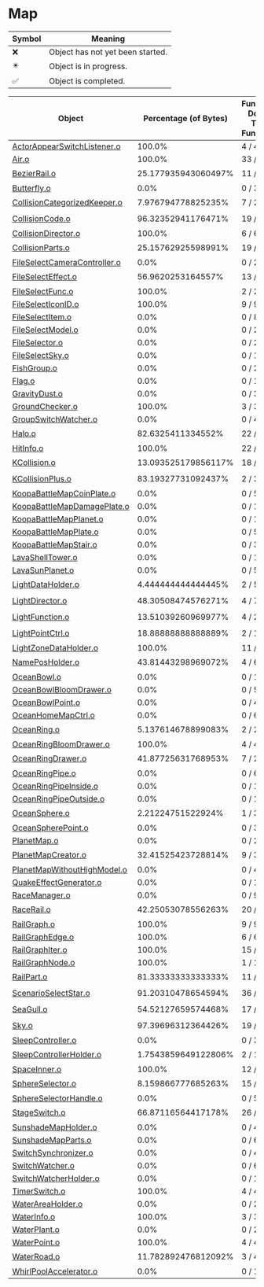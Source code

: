 # Map
| Symbol | Meaning 
| ------------- | ------------- 
| :x: | Object has not yet been started. 
| :eight_pointed_black_star: | Object is in progress. 
| :white_check_mark: | Object is completed. 


| Object | Percentage (of Bytes) | Functions Done / Total Functions | Percentage (Functions) | Status 
| ------------- | ------------- | ------------- | ------------- | ------------- 
| [ActorAppearSwitchListener.o](https://github.com/shibbo/Petari/blob/master/docs/lib/Game/Map/ActorAppearSwitchListener.md) | 100.0% | 4 / 4 | 100.0% | :white_check_mark: 
| [Air.o](https://github.com/shibbo/Petari/blob/master/docs/lib/Game/Map/Air.md) | 100.0% | 33 / 33 | 100.0% | :white_check_mark: 
| [BezierRail.o](https://github.com/shibbo/Petari/blob/master/docs/lib/Game/Map/BezierRail.md) | 25.177935943060497% | 11 / 21 | 52.38095238095239% | :eight_pointed_black_star: 
| [Butterfly.o](https://github.com/shibbo/Petari/blob/master/docs/lib/Game/Map/Butterfly.md) | 0.0% | 0 / 37 | 0.0% | :x: 
| [CollisionCategorizedKeeper.o](https://github.com/shibbo/Petari/blob/master/docs/lib/Game/Map/CollisionCategorizedKeeper.md) | 7.976794778825235% | 7 / 24 | 29.166666666666668% | :eight_pointed_black_star: 
| [CollisionCode.o](https://github.com/shibbo/Petari/blob/master/docs/lib/Game/Map/CollisionCode.md) | 96.32352941176471% | 19 / 20 | 95.0% | :eight_pointed_black_star: 
| [CollisionDirector.o](https://github.com/shibbo/Petari/blob/master/docs/lib/Game/Map/CollisionDirector.md) | 100.0% | 6 / 6 | 100.0% | :white_check_mark: 
| [CollisionParts.o](https://github.com/shibbo/Petari/blob/master/docs/lib/Game/Map/CollisionParts.md) | 25.15762925598991% | 19 / 30 | 63.33333333333333% | :eight_pointed_black_star: 
| [FileSelectCameraController.o](https://github.com/shibbo/Petari/blob/master/docs/lib/Game/Map/FileSelectCameraController.md) | 0.0% | 0 / 28 | 0.0% | :x: 
| [FileSelectEffect.o](https://github.com/shibbo/Petari/blob/master/docs/lib/Game/Map/FileSelectEffect.md) | 56.9620253164557% | 13 / 15 | 86.66666666666667% | :eight_pointed_black_star: 
| [FileSelectFunc.o](https://github.com/shibbo/Petari/blob/master/docs/lib/Game/Map/FileSelectFunc.md) | 100.0% | 2 / 2 | 100.0% | :white_check_mark: 
| [FileSelectIconID.o](https://github.com/shibbo/Petari/blob/master/docs/lib/Game/Map/FileSelectIconID.md) | 100.0% | 9 / 9 | 100.0% | :white_check_mark: 
| [FileSelectItem.o](https://github.com/shibbo/Petari/blob/master/docs/lib/Game/Map/FileSelectItem.md) | 0.0% | 0 / 81 | 0.0% | :x: 
| [FileSelectModel.o](https://github.com/shibbo/Petari/blob/master/docs/lib/Game/Map/FileSelectModel.md) | 0.0% | 0 / 25 | 0.0% | :x: 
| [FileSelector.o](https://github.com/shibbo/Petari/blob/master/docs/lib/Game/Map/FileSelector.md) | 0.0% | 0 / 209 | 0.0% | :x: 
| [FileSelectSky.o](https://github.com/shibbo/Petari/blob/master/docs/lib/Game/Map/FileSelectSky.md) | 0.0% | 0 / 10 | 0.0% | :x: 
| [FishGroup.o](https://github.com/shibbo/Petari/blob/master/docs/lib/Game/Map/FishGroup.md) | 0.0% | 0 / 23 | 0.0% | :x: 
| [Flag.o](https://github.com/shibbo/Petari/blob/master/docs/lib/Game/Map/Flag.md) | 0.0% | 0 / 13 | 0.0% | :x: 
| [GravityDust.o](https://github.com/shibbo/Petari/blob/master/docs/lib/Game/Map/GravityDust.md) | 0.0% | 0 / 3 | 0.0% | :x: 
| [GroundChecker.o](https://github.com/shibbo/Petari/blob/master/docs/lib/Game/Map/GroundChecker.md) | 100.0% | 3 / 3 | 100.0% | :white_check_mark: 
| [GroupSwitchWatcher.o](https://github.com/shibbo/Petari/blob/master/docs/lib/Game/Map/GroupSwitchWatcher.md) | 0.0% | 0 / 4 | 0.0% | :x: 
| [Halo.o](https://github.com/shibbo/Petari/blob/master/docs/lib/Game/Map/Halo.md) | 82.6325411334552% | 22 / 24 | 91.66666666666666% | :eight_pointed_black_star: 
| [HitInfo.o](https://github.com/shibbo/Petari/blob/master/docs/lib/Game/Map/HitInfo.md) | 100.0% | 22 / 22 | 100.0% | :white_check_mark: 
| [KCollision.o](https://github.com/shibbo/Petari/blob/master/docs/lib/Game/Map/KCollision.md) | 13.093525179856117% | 18 / 31 | 58.06451612903226% | :eight_pointed_black_star: 
| [KCollisionPlus.o](https://github.com/shibbo/Petari/blob/master/docs/lib/Game/Map/KCollisionPlus.md) | 83.19327731092437% | 2 / 3 | 66.66666666666666% | :eight_pointed_black_star: 
| [KoopaBattleMapCoinPlate.o](https://github.com/shibbo/Petari/blob/master/docs/lib/Game/Map/KoopaBattleMapCoinPlate.md) | 0.0% | 0 / 5 | 0.0% | :x: 
| [KoopaBattleMapDamagePlate.o](https://github.com/shibbo/Petari/blob/master/docs/lib/Game/Map/KoopaBattleMapDamagePlate.md) | 0.0% | 0 / 15 | 0.0% | :x: 
| [KoopaBattleMapPlanet.o](https://github.com/shibbo/Petari/blob/master/docs/lib/Game/Map/KoopaBattleMapPlanet.md) | 0.0% | 0 / 14 | 0.0% | :x: 
| [KoopaBattleMapPlate.o](https://github.com/shibbo/Petari/blob/master/docs/lib/Game/Map/KoopaBattleMapPlate.md) | 0.0% | 0 / 5 | 0.0% | :x: 
| [KoopaBattleMapStair.o](https://github.com/shibbo/Petari/blob/master/docs/lib/Game/Map/KoopaBattleMapStair.md) | 0.0% | 0 / 30 | 0.0% | :x: 
| [LavaShellTower.o](https://github.com/shibbo/Petari/blob/master/docs/lib/Game/Map/LavaShellTower.md) | 0.0% | 0 / 12 | 0.0% | :x: 
| [LavaSunPlanet.o](https://github.com/shibbo/Petari/blob/master/docs/lib/Game/Map/LavaSunPlanet.md) | 0.0% | 0 / 5 | 0.0% | :x: 
| [LightDataHolder.o](https://github.com/shibbo/Petari/blob/master/docs/lib/Game/Map/LightDataHolder.md) | 4.444444444444445% | 2 / 5 | 40.0% | :eight_pointed_black_star: 
| [LightDirector.o](https://github.com/shibbo/Petari/blob/master/docs/lib/Game/Map/LightDirector.md) | 48.30508474576271% | 4 / 7 | 57.14285714285714% | :eight_pointed_black_star: 
| [LightFunction.o](https://github.com/shibbo/Petari/blob/master/docs/lib/Game/Map/LightFunction.md) | 13.51039260969977% | 4 / 23 | 17.391304347826086% | :eight_pointed_black_star: 
| [LightPointCtrl.o](https://github.com/shibbo/Petari/blob/master/docs/lib/Game/Map/LightPointCtrl.md) | 18.88888888888889% | 2 / 11 | 18.181818181818183% | :eight_pointed_black_star: 
| [LightZoneDataHolder.o](https://github.com/shibbo/Petari/blob/master/docs/lib/Game/Map/LightZoneDataHolder.md) | 100.0% | 11 / 11 | 100.0% | :white_check_mark: 
| [NamePosHolder.o](https://github.com/shibbo/Petari/blob/master/docs/lib/Game/Map/NamePosHolder.md) | 43.81443298969072% | 4 / 6 | 66.66666666666666% | :eight_pointed_black_star: 
| [OceanBowl.o](https://github.com/shibbo/Petari/blob/master/docs/lib/Game/Map/OceanBowl.md) | 0.0% | 0 / 16 | 0.0% | :x: 
| [OceanBowlBloomDrawer.o](https://github.com/shibbo/Petari/blob/master/docs/lib/Game/Map/OceanBowlBloomDrawer.md) | 0.0% | 0 / 5 | 0.0% | :x: 
| [OceanBowlPoint.o](https://github.com/shibbo/Petari/blob/master/docs/lib/Game/Map/OceanBowlPoint.md) | 0.0% | 0 / 4 | 0.0% | :x: 
| [OceanHomeMapCtrl.o](https://github.com/shibbo/Petari/blob/master/docs/lib/Game/Map/OceanHomeMapCtrl.md) | 0.0% | 0 / 6 | 0.0% | :x: 
| [OceanRing.o](https://github.com/shibbo/Petari/blob/master/docs/lib/Game/Map/OceanRing.md) | 5.137614678899083% | 2 / 21 | 9.523809523809524% | :eight_pointed_black_star: 
| [OceanRingBloomDrawer.o](https://github.com/shibbo/Petari/blob/master/docs/lib/Game/Map/OceanRingBloomDrawer.md) | 100.0% | 4 / 4 | 100.0% | :white_check_mark: 
| [OceanRingDrawer.o](https://github.com/shibbo/Petari/blob/master/docs/lib/Game/Map/OceanRingDrawer.md) | 41.87725631768953% | 7 / 21 | 33.33333333333333% | :eight_pointed_black_star: 
| [OceanRingPipe.o](https://github.com/shibbo/Petari/blob/master/docs/lib/Game/Map/OceanRingPipe.md) | 0.0% | 0 / 6 | 0.0% | :x: 
| [OceanRingPipeInside.o](https://github.com/shibbo/Petari/blob/master/docs/lib/Game/Map/OceanRingPipeInside.md) | 0.0% | 0 / 11 | 0.0% | :x: 
| [OceanRingPipeOutside.o](https://github.com/shibbo/Petari/blob/master/docs/lib/Game/Map/OceanRingPipeOutside.md) | 0.0% | 0 / 11 | 0.0% | :x: 
| [OceanSphere.o](https://github.com/shibbo/Petari/blob/master/docs/lib/Game/Map/OceanSphere.md) | 2.21224751522924% | 1 / 36 | 2.7777777777777777% | :eight_pointed_black_star: 
| [OceanSpherePoint.o](https://github.com/shibbo/Petari/blob/master/docs/lib/Game/Map/OceanSpherePoint.md) | 0.0% | 0 / 3 | 0.0% | :x: 
| [PlanetMap.o](https://github.com/shibbo/Petari/blob/master/docs/lib/Game/Map/PlanetMap.md) | 0.0% | 0 / 23 | 0.0% | :x: 
| [PlanetMapCreator.o](https://github.com/shibbo/Petari/blob/master/docs/lib/Game/Map/PlanetMapCreator.md) | 32.41525423728814% | 9 / 39 | 23.076923076923077% | :eight_pointed_black_star: 
| [PlanetMapWithoutHighModel.o](https://github.com/shibbo/Petari/blob/master/docs/lib/Game/Map/PlanetMapWithoutHighModel.md) | 0.0% | 0 / 4 | 0.0% | :x: 
| [QuakeEffectGenerator.o](https://github.com/shibbo/Petari/blob/master/docs/lib/Game/Map/QuakeEffectGenerator.md) | 0.0% | 0 / 12 | 0.0% | :x: 
| [RaceManager.o](https://github.com/shibbo/Petari/blob/master/docs/lib/Game/Map/RaceManager.md) | 0.0% | 0 / 95 | 0.0% | :x: 
| [RaceRail.o](https://github.com/shibbo/Petari/blob/master/docs/lib/Game/Map/RaceRail.md) | 42.25053078556263% | 20 / 23 | 86.95652173913044% | :eight_pointed_black_star: 
| [RailGraph.o](https://github.com/shibbo/Petari/blob/master/docs/lib/Game/Map/RailGraph.md) | 100.0% | 9 / 9 | 100.0% | :white_check_mark: 
| [RailGraphEdge.o](https://github.com/shibbo/Petari/blob/master/docs/lib/Game/Map/RailGraphEdge.md) | 100.0% | 6 / 6 | 100.0% | :white_check_mark: 
| [RailGraphIter.o](https://github.com/shibbo/Petari/blob/master/docs/lib/Game/Map/RailGraphIter.md) | 100.0% | 15 / 15 | 100.0% | :white_check_mark: 
| [RailGraphNode.o](https://github.com/shibbo/Petari/blob/master/docs/lib/Game/Map/RailGraphNode.md) | 100.0% | 1 / 1 | 100.0% | :white_check_mark: 
| [RailPart.o](https://github.com/shibbo/Petari/blob/master/docs/lib/Game/Map/RailPart.md) | 81.33333333333333% | 11 / 12 | 91.66666666666666% | :eight_pointed_black_star: 
| [ScenarioSelectStar.o](https://github.com/shibbo/Petari/blob/master/docs/lib/Game/Map/ScenarioSelectStar.md) | 91.20310478654594% | 36 / 37 | 97.2972972972973% | :eight_pointed_black_star: 
| [SeaGull.o](https://github.com/shibbo/Petari/blob/master/docs/lib/Game/Map/SeaGull.md) | 54.52127659574468% | 17 / 20 | 85.0% | :eight_pointed_black_star: 
| [Sky.o](https://github.com/shibbo/Petari/blob/master/docs/lib/Game/Map/Sky.md) | 97.39696312364426% | 19 / 20 | 95.0% | :eight_pointed_black_star: 
| [SleepController.o](https://github.com/shibbo/Petari/blob/master/docs/lib/Game/Map/SleepController.md) | 0.0% | 0 / 3 | 0.0% | :x: 
| [SleepControllerHolder.o](https://github.com/shibbo/Petari/blob/master/docs/lib/Game/Map/SleepControllerHolder.md) | 1.7543859649122806% | 2 / 14 | 14.285714285714285% | :eight_pointed_black_star: 
| [SpaceInner.o](https://github.com/shibbo/Petari/blob/master/docs/lib/Game/Map/SpaceInner.md) | 100.0% | 12 / 12 | 100.0% | :white_check_mark: 
| [SphereSelector.o](https://github.com/shibbo/Petari/blob/master/docs/lib/Game/Map/SphereSelector.md) | 8.159866777685263% | 15 / 70 | 21.428571428571427% | :eight_pointed_black_star: 
| [SphereSelectorHandle.o](https://github.com/shibbo/Petari/blob/master/docs/lib/Game/Map/SphereSelectorHandle.md) | 0.0% | 0 / 53 | 0.0% | :x: 
| [StageSwitch.o](https://github.com/shibbo/Petari/blob/master/docs/lib/Game/Map/StageSwitch.md) | 66.87116564417178% | 26 / 31 | 83.87096774193549% | :eight_pointed_black_star: 
| [SunshadeMapHolder.o](https://github.com/shibbo/Petari/blob/master/docs/lib/Game/Map/SunshadeMapHolder.md) | 0.0% | 0 / 4 | 0.0% | :x: 
| [SunshadeMapParts.o](https://github.com/shibbo/Petari/blob/master/docs/lib/Game/Map/SunshadeMapParts.md) | 0.0% | 0 / 6 | 0.0% | :x: 
| [SwitchSynchronizer.o](https://github.com/shibbo/Petari/blob/master/docs/lib/Game/Map/SwitchSynchronizer.md) | 0.0% | 0 / 4 | 0.0% | :x: 
| [SwitchWatcher.o](https://github.com/shibbo/Petari/blob/master/docs/lib/Game/Map/SwitchWatcher.md) | 0.0% | 0 / 6 | 0.0% | :x: 
| [SwitchWatcherHolder.o](https://github.com/shibbo/Petari/blob/master/docs/lib/Game/Map/SwitchWatcherHolder.md) | 0.0% | 0 / 11 | 0.0% | :x: 
| [TimerSwitch.o](https://github.com/shibbo/Petari/blob/master/docs/lib/Game/Map/TimerSwitch.md) | 100.0% | 4 / 4 | 100.0% | :white_check_mark: 
| [WaterAreaHolder.o](https://github.com/shibbo/Petari/blob/master/docs/lib/Game/Map/WaterAreaHolder.md) | 0.0% | 0 / 20 | 0.0% | :x: 
| [WaterInfo.o](https://github.com/shibbo/Petari/blob/master/docs/lib/Game/Map/WaterInfo.md) | 100.0% | 3 / 3 | 100.0% | :white_check_mark: 
| [WaterPlant.o](https://github.com/shibbo/Petari/blob/master/docs/lib/Game/Map/WaterPlant.md) | 0.0% | 0 / 20 | 0.0% | :x: 
| [WaterPoint.o](https://github.com/shibbo/Petari/blob/master/docs/lib/Game/Map/WaterPoint.md) | 100.0% | 4 / 4 | 100.0% | :white_check_mark: 
| [WaterRoad.o](https://github.com/shibbo/Petari/blob/master/docs/lib/Game/Map/WaterRoad.md) | 11.782892476812092% | 3 / 49 | 6.122448979591836% | :eight_pointed_black_star: 
| [WhirlPoolAccelerator.o](https://github.com/shibbo/Petari/blob/master/docs/lib/Game/Map/WhirlPoolAccelerator.md) | 0.0% | 0 / 11 | 0.0% | :x: 
